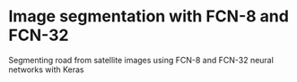 # Image segmentation with FCN-8 and FCN-32
Segmenting road from satellite images using FCN-8 and FCN-32 neural networks with Keras